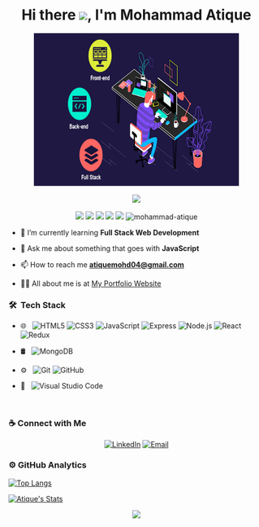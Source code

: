 <h1 align="center">Hi there <img src="https://raw.githubusercontent.com/MartinHeinz/MartinHeinz/master/wave.gif" width="30px">, I'm Mohammad Atique</h1>

<p align= "center">
<img src="coding.gif" width="80%" height="300px"/>
 </p>

<p align="center">
  <img src="https://readme-typing-svg.herokuapp.com/?lines=Full+Stack+Web+Developer&font=Fira%20Code&center=true&width=380&height=50">
</p>

<p align= "center">
<img src="https://img.shields.io/badge/M-MongoDB-brightgreen"/>
<img src="https://img.shields.io/badge/E-Express-black"/>
<img src="https://img.shields.io/badge/R-React-skyblue"/>
<img src="https://img.shields.io/badge/N-Node-green"/>
<img src="https://img.shields.io/badge/JS-JavaScript-yellow"/>
<img src="https://komarev.com/ghpvc/?username=mohammad-atique&label=Profile%20views&color=0e75b6&style=flat" alt="mohammad-atique" />
</p>
<!-- <p align="left"> <img src="https://komarev.com/ghpvc/?username=mohammad-atique&label=Profile%20views&color=0e75b6&style=flat" alt="mohammad-atique" /> </p> -->


- 🌱 I’m currently learning **Full Stack Web Development**

- 💬 Ask me about something that goes with **JavaScript**

- 📫 How to reach me **atiquemohd04@gmail.com**

- 👨‍💻 All about me is at [My Portfolio Website](https://atique-portfolio.netlify.app/)


<h3> 🛠 &nbsp;Tech Stack</h3>

- 🌐 &nbsp;
  ![HTML5](https://img.shields.io/badge/-HTML5-333333?style=flat&logo=HTML5)
  ![CSS3](https://img.shields.io/badge/-CSS-333333?style=flat&logo=CSS3&logoColor=1572B6)
  ![JavaScript](https://img.shields.io/badge/-JavaScript-333333?style=flat&logo=javascript)
  ![Express](https://img.shields.io/badge/-Express.js-333333?style=flat&logo=EXPRESS&logoColor=563D7C)
  ![Node.js](https://img.shields.io/badge/-Node.js-333333?style=flat&logo=node.js)
  ![React](https://img.shields.io/badge/-React-333333?style=flat&logo=react)
  ![Redux](https://img.shields.io/badge/-Redux-236799?style=flat&logo=redux)

- 🛢 &nbsp;
   ![MongoDB](https://img.shields.io/badge/-MongoDB-333333?style=flat&logo=mongodb)
  
- ⚙️ &nbsp;
  ![Git](https://img.shields.io/badge/-Git-333333?style=flat&logo=git)
  ![GitHub](https://img.shields.io/badge/-GitHub-333333?style=flat&logo=github)
- 🔧 &nbsp;
  ![Visual Studio Code](https://img.shields.io/badge/-Visual%20Studio%20Code-333333?style=flat&logo=visual-studio-code&logoColor=007ACC)
<br/>

<h3>☕ Connect with Me </h3>
<p align="center">
<a href="https://www.linkedin.com/in/mohammad-atique/" target="_blank"><img alt="LinkedIn" src="https://img.shields.io/badge/LinkedIn-Mohammad%20Atique-blue?style=flat-square&logo=linkedin"></a>
<a href="mailto:atiquemohd04@gmail.com" target="_blank"><img alt="Email" src="https://img.shields.io/badge/Gmail-Mohammad%20Atique-blue?style=flat-square&logo=gmail"></a>
</p>

<h3>⚙️ GitHub Analytics</h3>

<p align="center"> 
        <div>

 [![Top Langs](https://github-readme-stats.vercel.app/api/top-langs/?username=mohammad-atique&layout=compact)](https://github.com/anuraghazra/github-readme-stats)

[![Atique's Stats](https://github-readme-stats.vercel.app/api?username=mohammad-atique&theme=highcontrast&hide_rank=1&show_icons=1&count_private=1&hide=stars,issues&disable_animations=1)](https://github.com/anuraghazra/github-readme-stats)
</div>
 </p>
  <p align="center">
  <img  src="https://raw.githubusercontent.com/Trilokia/Trilokia/379277808c61ef204768a61bbc5d25bc7798ccf1/bottom_header.svg">
  </p>


